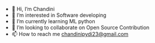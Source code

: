 - 👋 Hi, I’m Chandini
- 👀 I’m interested in Software developing
- 🌱 I’m currently learning ML python
- 💞️ I’m looking to collaborate on Open Source Contribution
- 📫 How to reach me chandinipydi23@gmail.com

<!---
chandini1210/chandini1210 is a ✨ special ✨ repository because its `README.md` (this file) appears on your GitHub profile.
You can click the Preview link to take a look at your changes.
--->
